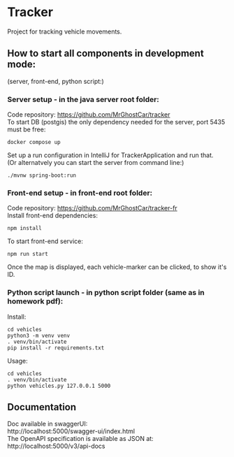 
# Tracker
Project for tracking vehicle movements.

## How to start all components in development mode:
(server, front-end, python script:)

### Server setup - in the java server root folder:
Code repository: https://github.com/MrGhostCar/tracker <br>
To start DB (postgis) the only dependency needed for the server, port 5435 must be free:
```
docker compose up
```
Set up a run configuration in IntelliJ for TrackerApplication and run that. <br>
(Or alternatvely you can start the server from command line:) 
```
./mvnw spring-boot:run
```
### Front-end setup - in front-end root folder:
Code repository: https://github.com/MrGhostCar/tracker-fr <br>
Install front-end dependencies:
```
npm install
```
To start front-end service:
```
npm run start
```
Once the map is displayed, each vehicle-marker can be clicked, to show it's ID.

### Python script launch - in python script folder (same as in homework pdf): 
Install:
```
cd vehicles
python3 -m venv venv
. venv/bin/activate
pip install -r requirements.txt
```
Usage:
```
cd vehicles
. venv/bin/activate
python vehicles.py 127.0.0.1 5000
```

## Documentation
Doc available in swaggerUI: <br>
http://localhost:5000/swagger-ui/index.html <br>
The OpenAPI specification is available as JSON at:<br>
http://localhost:5000/v3/api-docs